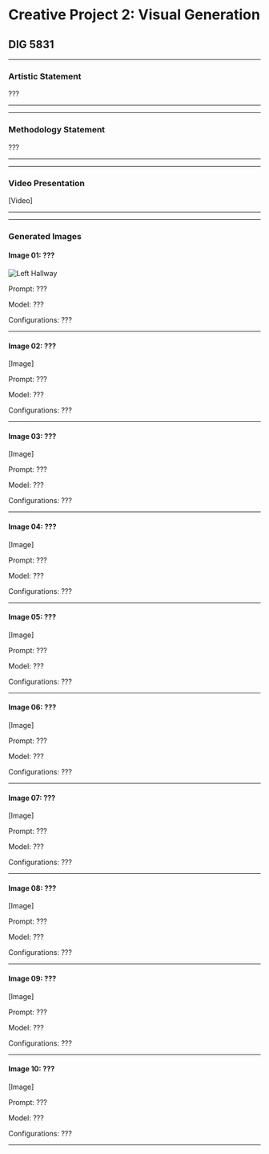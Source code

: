 # Creative Project 2: Visual Generation

## DIG 5831

___

### Artistic Statement

???

___
___

### Methodology Statement

???

___
___

### Video Presentation

[Video]

___
___

### Generated Images

#### Image 01: ???

![Left Hallway](/DIG5831--CreativeProject2-VisualGeneration/docs/assets/generated-images/left-hallway.png)

Prompt: ???

Model: ???

Configurations: ???

___

#### Image 02: ???

[Image]

Prompt: ???

Model: ???

Configurations: ???

___

#### Image 03: ???

[Image]

Prompt: ???

Model: ???

Configurations: ???

___

#### Image 04: ???

[Image]

Prompt: ???

Model: ???

Configurations: ???

___

#### Image 05: ???

[Image]

Prompt: ???

Model: ???

Configurations: ???

___

#### Image 06: ???

[Image]

Prompt: ???

Model: ???

Configurations: ???

___

#### Image 07: ???

[Image]

Prompt: ???

Model: ???

Configurations: ???

___

#### Image 08: ???

[Image]

Prompt: ???

Model: ???

Configurations: ???

___

#### Image 09: ???

[Image]

Prompt: ???

Model: ???

Configurations: ???

___

#### Image 10: ???

[Image]

Prompt: ???

Model: ???

Configurations: ???

___

